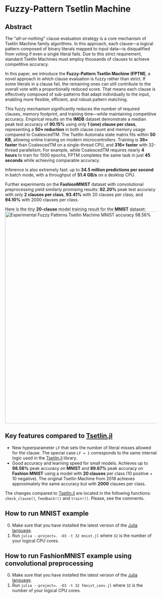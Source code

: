 # Fuzzy-Pattern Tsetlin Machine

Abstract
--------

The "*all-or-nothing*" clause evaluation strategy is a core mechanism of Tsetlin Machine family algorithms. In this approach, each clause—a logical pattern composed of binary literals mapped to input data—is disqualified from voting if even a single literal fails. Due to this strict requirement, standard Tsetlin Machines must employ thousands of clauses to achieve competitive accuracy.

In this paper, we introduce the **Fuzzy-Pattern Tsetlin Machine (FPTM)**, a novel approach in which clause evaluation is fuzzy rather than strict. If some literals in a clause fail, the remaining ones can still contribute to the overall vote with a proportionally reduced score. That means each clause is effectively composed of sub-patterns that adapt individually to the input, enabling more flexible, efficient, and robust pattern matching.

This fuzzy mechanism significantly reduces the number of required clauses, memory footprint, and training time—while maintaining competitive accuracy. Empirical results on the **IMDB** dataset demonstrate a median peak test accuracy of **90.15%** using only **1 (one) clause per class**, representing a **50× reduction** in both clause count and memory usage compared to CoalescedTM. The Tsetlin Automata state matrix fits within **50 KB**, allowing online training on modern microcontrollers. Training is **36× faster** than CoalescedTM on a single-thread CPU, and **316× faster** with 32-thread parallelism. For example, while CoalescedTM requires nearly **4 hours** to train for 1000 epochs, FPTM completes the same task in just **45 seconds** while achieving comparable accuracy.

Inference is also extremely fast: up to **34.5 million predictions per second** in batch mode, with a throughput of **51.4 GB/s** on a desktop CPU.

Further experiments on the **FashionMNIST** dataset with convolutional preprocessing yield similarly promising results: **92.20%** peak test accuracy with only **2 clauses per class**, **93.41%** with 20 clauses per class, and **94.10%** with 2000 clauses per class.


Here is the tiny **20-clause** model training result for the **MNIST** dataset:
<img width="698" alt="Experimental Fuzzy Patterns Tsetlin Machine MNIST accuracy 98.56%" src="https://github.com/user-attachments/assets/05768a26-036a-40ce-b548-95925e96a01d">

Key features compared to [Tsetlin.jl](https://github.com/BooBSD/Tsetlin.jl)
---------------------------------------------------------------------------

  - New hyperparameter `LF` that sets the number of literal misses allowed for the clause. The special case `LF = 1` corresponds to the same internal logic used in the [Tsetlin.jl](https://github.com/BooBSD/Tsetlin.jl) library.
  - Good accuracy and learning speed for small models. Achieves up to **98.56%** peak accuracy on **MNIST** and **89.67%** peak accuracy on **Fashion MNIST** using a model with **20 clauses** per class (10 positive + 10 negative). The original Tsetlin Machine from 2018 achieves approximately the same accuracy but with **2000** clauses per class.

The changes compared to [Tsetlin.jl](https://github.com/BooBSD/Tsetlin.jl) are located in the following functions: `check_clause()`, `feedback!()` and `train!()`.
Please, see the comments.

How to run MNIST example
------------------------

0. Make sure that you have installed the latest version of the [Julia language](https://julialang.org/downloads/).
1. Run `julia --project=. -O3 -t 32 mnist.jl` where `32` is the number of your logical CPU cores.

How to run FashionMNIST example using convolutional preprocessing
-----------------------------------------------------------------

0. Make sure that you have installed the latest version of the [Julia language](https://julialang.org/downloads/).
1. Run `julia --project=. -O3 -t 32 fmnist_conv.jl` where `32` is the number of your logical CPU cores.
